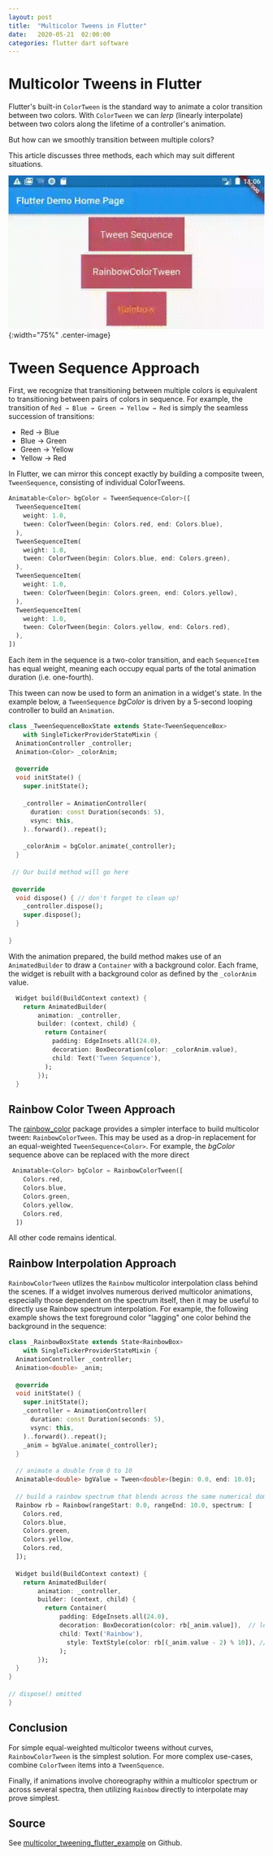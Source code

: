 ```yaml
---
layout: post
title:  "Multicolor Tweens in Flutter"
date:   2020-05-21  02:00:00
categories: flutter dart software
---
```


# Multicolor Tweens in Flutter

Flutter's built-in `ColorTween` is the standard way to animate a color transition between two colors.  With `ColorTween` we can _lerp_ (linearly interpolate) between two colors along the lifetime of a controller's animation.

But how can we smoothly transition between multiple colors?  

This article discusses three methods, each which may suit different situations.

![Three methods of multicolor tweens](/assets/multicolor-tweening-in-flutter/multicolor_tween_flutter.mp4.gif){:width="75%" .center-image}


# Tween Sequence Approach

First, we recognize that transitioning between multiple colors is equivalent to transitioning between pairs of colors in sequence.  For example, the transition of `Red → Blue → Green → Yellow → Red` is simply the seamless succession of transitions:

* Red → Blue
* Blue → Green
* Green → Yellow
* Yellow → Red

In Flutter, we can mirror this concept exactly by building a composite tween, `TweenSequence`, consisting of individual ColorTweens.

```dart
Animatable<Color> bgColor = TweenSequence<Color>([
  TweenSequenceItem(
    weight: 1.0,
    tween: ColorTween(begin: Colors.red, end: Colors.blue),
  ),
  TweenSequenceItem(
    weight: 1.0,
    tween: ColorTween(begin: Colors.blue, end: Colors.green),
  ),
  TweenSequenceItem(
    weight: 1.0,
    tween: ColorTween(begin: Colors.green, end: Colors.yellow),
  ),
  TweenSequenceItem(
    weight: 1.0,
    tween: ColorTween(begin: Colors.yellow, end: Colors.red),
  ),
])
``` 

Each item in the sequence is a two-color transition, and each `SequenceItem` has equal weight, meaning each occupy equal parts of the total animation duration (i.e. one-fourth).

This tween can now be used to form an animation in a widget's state.  In the example below, a `TweenSequence` _bgColor_ is driven by a 5-second looping controller to build an `Animation`.

```dart
class _TweenSequenceBoxState extends State<TweenSequenceBox>
    with SingleTickerProviderStateMixin {
  AnimationController _controller;
  Animation<Color> _colorAnim;

  @override
  void initState() {
    super.initState();

    _controller = AnimationController(
      duration: const Duration(seconds: 5),
      vsync: this,
    )..forward()..repeat();

    _colorAnim = bgColor.animate(_controller);
  }

 // Our build method will go here

 @override
  void dispose() { // don't forget to clean up!
    _controller.dispose();
    super.dispose();
  }

}
```

With the animation prepared, the build method makes use of an `AnimatedBuilder` to draw a `Container` with a background color.  Each frame, the widget is rebuilt with a background color as defined by the `_colorAnim` value.

```dart
  Widget build(BuildContext context) {
    return AnimatedBuilder(
        animation: _controller,
        builder: (context, child) {
          return Container(
            padding: EdgeInsets.all(24.0),
            decoration: BoxDecoration(color: _colorAnim.value),
            child: Text('Tween Sequence'),
          );
        });
  }
```



## Rainbow Color Tween Approach

The [rainbow_color](https://pub.dev/packages/rainbow_color) package provides a simpler interface to build multicolor tween: `RainbowColorTween`.  This may be used as a drop-in replacement for an equal-weighted `TweenSequence<Color>`.  For example, the _bgColor_ sequence above can be replaced with the more direct

```dart
 Animatable<Color> bgColor = RainbowColorTween([
    Colors.red,
    Colors.blue,
    Colors.green,
    Colors.yellow,
    Colors.red,
  ])
```

All other code remains identical.

## Rainbow Interpolation Approach


`RainbowColorTween` utlizes the `Rainbow` multicolor interpolation class behind the scenes.  If a widget involves numerous derived multicolor animations, especially those dependent on the spectrum itself, then it may be useful to directly use Rainbow spectrum interpolation.  For example, the following example shows the text foreground color "lagging" one color behind the background in the sequence:

```dart
class _RainbowBoxState extends State<RainbowBox>
    with SingleTickerProviderStateMixin {
  AnimationController _controller;
  Animation<double> _anim;

  @override
  void initState() {
    super.initState();
    _controller = AnimationController(
      duration: const Duration(seconds: 5),
      vsync: this,
    )..forward()..repeat();
    _anim = bgValue.animate(_controller); 
  }

  // animate a double from 0 to 10
  Animatable<double> bgValue = Tween<double>(begin: 0.0, end: 10.0);

  // build a rainbow spectrum that blends across the same numerical domain
  Rainbow rb = Rainbow(rangeStart: 0.0, rangeEnd: 10.0, spectrum: [
    Colors.red,
    Colors.blue,
    Colors.green,
    Colors.yellow,
    Colors.red,
  ]);

  Widget build(BuildContext context) {
    return AnimatedBuilder(
        animation: _controller,
        builder: (context, child) {
          return Container(
              padding: EdgeInsets.all(24.0),
              decoration: BoxDecoration(color: rb[_anim.value]),  // lerp for background color
              child: Text('Rainbow'),
                style: TextStyle(color: rb[(_anim.value - 2) % 10]), //shift one color backward
              );
        });
  }
}

// dispose() omitted
}
```

## Conclusion

For simple equal-weighted multicolor tweens without curves, `RainbowColorTween` is the simplest solution.  For more complex use-cases, combine `ColorTween` items into a `TweenSquence`.

Finally, if animations involve choreography within a multicolor spectrum or across several spectra, then utilizing `Rainbow` directly to interpolate may prove simplest.

## Source

See [multicolor_tweening_flutter_example](https://github.com/ilikerobots/multicolor_tweening_flutter_example) on Github.





